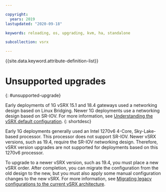 ```yaml
---

copyright:
  years: 2019
lastupdated: "2020-09-18"

keywords: reloading, os, upgrading, kvm, ha, standalone

subcollection: vsrx

---
```


{{site.data.keyword.attribute-definition-list}}

# Unsupported upgrades
{: #unsupported-upgrade}

Early deployments of 1G vSRX 15.1 and 18.4 gateways used a networking design based on Linux Bridging. Newer 1G deployments use a networking design based on SR-IOV. For more information, see [Understanding the vSRX default configuration](/docs/vsrx?topic=vsrx-understanding-the-vsrx-default-configuration).
{: shortdesc}

Early 1G deployments generally used an Intel 1270v6 4-Core, Sky-Lake-based processor. This processor does not support SR-IOV. Newer vSRX versions, such as 19.4, require the SR-IOV networking design. Therefore, vSRX version upgrades are not supported for deployments based on this 1270v6 processor.

To upgrade to a newer vSRX version, such as 19.4, you must place a new vSRX order. After completion, you can migrate the configuration from the old design to the new, but you must also apply some manual configuration changes to the new vSRX. For more information, see [Migrating legacy configurations to the current vSRX architecture](/docs/vsrx?topic=vsrx-migrating-config).
